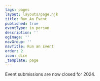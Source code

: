 ```yaml
---
tags: pages
layout: layouts/page.njk
title: Run An Event
published: true
eventType: in person
description: ''
ogImage: ''
navGroup: ''
navTitle: Run an Event
order: 2
icon: dice
_template: page
---
```


Event submissions are now closed for 2024.

<!-- Event submissions have re-opened on a limited basis. We're accepting event that fit without our [schedule](https://docs.google.com/spreadsheets/d/1VmxraTllYScL33AH-5EzrqAkwppS5EPHMDq1oz7BobA/edit#gid=161509786), including RPGs, LARPs, Board/Card Games, and Social Events (our Panel, Podcast/Stream, and Workshop rosters are full). We're accepting 1, 2, and 4 hour events in these time slots:

* Friday 9AM-1PM - 4 slots
* Friday 8PM-Midnight - 10 slots
* Saturday 9AM-1PM - 5 slots
* Saturday 2PM-6PM - 2 slots
* Saturday 8PM-Midnight - 12 slots
* Sunday 9AM-1PM - 6 slots
* Sunday 2PM-6PM  - 2 slots


**Free admission:** attendees who sign up for any combination of 8+ hours of running events, GMing in Games on Demand, or volunteer shifts get a free 4-day badge to attend the con.
-->

<!-- Event submissions are currently closed. Check out all our amazing games, panels, and more [here](https://www.bigbadcon.com/events/)!

<!--If you would like to run games, we still have submissions open for [Games on Demand](https://www.bigbadcon.com/games-on-demand/).

[Scheduled Events FAQ](/scheduled-events-faq/){.icon-calendar-clock}

[Panel and Workshop FAQ](/panel-faq/){.icon-light-bulb}

[Podcast & Streaming FAQ](/podcast-streaming-faq/){.icon-party} -->

<!--We're looking for games, panels, workshops, and events to make Big Bad Con 2024 our best year yet! We welcome indie and small press games, including established titles and new games in playtest.

* **Free admission**: attendees who sign up for any combination of 8+ hours of running events or volunteer shifts get a free 4-day con badge.
* After your event is submitted, our coordinators will review it (usually within two weeks) and follow up.
* Once your event is approved, it will appear on our [events page](/events)
* After submissions close, our event coordinators will schedule all the events, confirm them with you, and then publish the event times and locations!
* Event submissions are open until 7/31/2024. -->

<!--
We're looking for games, panels, workshops, and events to make Big Bad Con 2022 our best year yet!


Event Submission is open for time slots still free in the calendar (presently all time slots are open but there is limited availability Friday and Saturday afternoons 2pm-6pm )

We're working on building a schedule and once that is complete (latest 8/15 but hopefully sooner) we may re-open submissions if there is room in the schedule. Till then, check out all the amazing [events](https://www.bigbadcon.com/events/) on our roster!

-->
